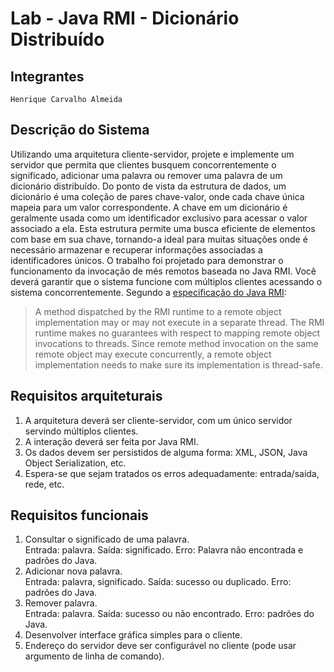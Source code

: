 # Lab - Java RMI - Dicionário Distribuído

## Integrantes

    Henrique Carvalho Almeida

## Descrição do Sistema

Utilizando uma arquitetura cliente-servidor, projete e implemente um servidor que permita que clientes busquem concorrentemente o significado, adicionar uma palavra ou remover uma palavra de um dicionário distribuído. Do ponto de vista da estrutura de dados, um dicionário é uma coleção de pares chave-valor, onde cada chave única mapeia para um valor correspondente. A chave em um dicionário é geralmente usada como um identificador exclusivo para acessar o valor associado a ela. Esta estrutura permite uma busca eficiente de elementos com base em sua chave, tornando-a ideal para muitas situações onde é necessário armazenar e recuperar informações associadas a identificadores únicos. O trabalho foi projetado para demonstrar o funcionamento da invocação de més remotos baseada no Java RMI. Você deverá garantir que o sistema funcione com múltiplos clientes acessando o sistema concorrentemente. Segundo a [especificação do Java RMI](https://docs.oracle.com/javase/8/docs/technotes/tools/windows/s4-rmi-tools.html):
> A method dispatched by the RMI runtime to a remote object implementation may or may not execute in a separate thread. The RMI runtime makes no guarantees with respect to mapping remote object invocations to threads. Since remote method invocation on the same remote object may execute concurrently, a remote object implementation needs to make sure its implementation is thread-safe.

## Requisitos arquiteturais

1. A arquitetura deverá ser cliente-servidor, com um único servidor servindo múltiplos clientes.
2. A interação deverá ser feita por Java RMI.
3. Os dados devem ser persistidos de alguma forma: XML, JSON, Java Object Serialization, etc.
4. Espera-se que sejam tratados os erros adequadamente: entrada/saída, rede, etc.

## Requisitos funcionais

1. Consultar o significado de uma palavra.  
Entrada: palavra. Saída: significado. Erro: Palavra não encontrada e padrões do Java.
2. Adicionar nova palavra.  
Entrada: palavra, significado. Saída: sucesso ou duplicado. Erro: padrões do Java.
3. Remover palavra.  
Entrada: palavra. Saída: sucesso ou não encontrado. Erro: padrões do Java.
4. Desenvolver interface gráfica simples para o cliente.  
5. Endereço do servidor deve ser configurável no cliente (pode usar argumento de linha de comando).
